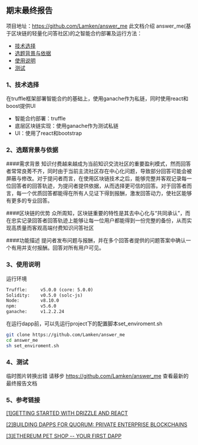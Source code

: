 ## 期末最终报告

项目地址：https://github.com/Lamken/answer_me
此文档介绍 answer_me(基于区块链的轻量化问答社区)的之智能合约部署及运行方法：

- [技术选择](#1技术选择)
- [选题背景与依据](#2选题背景)
- [使用说明](#3使用说明)
- [测试](#4测试)


### 1、技术选择
在truffle框架部署智能合约的基础上，使用ganache作为私链，同时使用react和boost提供UI
- 智能合约部署：truffle
- 底层区块链实现：使用ganache作为测试私链
- UI：使用了react和bootstrap

### 2、选题背景与依据
####需求背景
知识付费越来越成为当前知识交流社区的重要盈利模式，然而回答者常常良莠不齐，同时由于当前主流社区存在中心化问题，导致部分回答可能会被屏蔽与修改。对于提问者而言，在使用区块链技术之后，能够完整并客观记录每一位回答者的回答轨迹，为提问者提供依据，从而选择更可信的回答。对于回答者而言，每一个优质回答都能得在所有人见证下得到报酬，激发回答动力，使社区能够有更多的专业回答。

####区块链的优势
众所周知，区块链重要的特性是其去中心化与“共同承认”，而在忠实记录回答者回答轨迹上能够让每一位用户都能得到一份完整的备份，从而实现高质量而客观高端付费知识问答社区

####功能描述
提问者发布问题与报酬，并在多个回答者提供的问题答案中确认一个有用并支付报酬。回答对所有用户可见。


### 3、使用说明
运行环境
```txt
Truffle:     v5.0.0 (core: 5.0.0)   
Solidity:    v0.5.0 (solc-js)
Node:        v8.10.0
npm:         v5.6.0
ganache:     v1.2.2.24
```

在运行dapp前，可以先运行project下的配置脚本set_enviroment.sh
```bash
git clone https://github.com/Lamken/answer_me
cd answer_me
sh set_enviroment.sh
```

### 4、测试
临时图片转换出错 请移步 https://github.com/Lamken/answer_me 查看最新的最终报告文档

### 5、参考链接
[[1]GETTING STARTED WITH DRIZZLE AND REACT](https://truffleframework.com/tutorials/getting-started-with-drizzle-and-react)

[[2]BUILDING DAPPS FOR QUORUM: PRIVATE ENTERPRISE BLOCKCHAINS](https://en.wikipedia.org/wiki/SHA-1)

[[3]ETHEREUM PET SHOP -- YOUR FIRST DAPP](https://truffleframework.com/tutorials/pet-shop)

